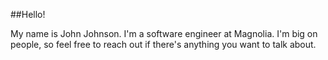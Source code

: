 ##Hello!

My name is John Johnson. I'm a software engineer at Magnolia. I'm big on people, so feel free to reach out if there's anything you want to talk about.
